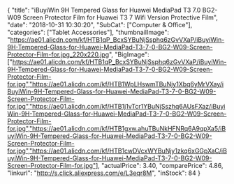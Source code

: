 {
	"title": "iBuyiWin 9H Tempered Glass for Huawei MediaPad T3 7.0 BG2-W09 Screen Protector Film for Huawei T3 7 Wifi Version Protective Film",
	"date": "2018-10-31 10:30:20",
	"SubCat": ["Computer & Office"],
	"categories": ["Tablet Accessories"],
	"thumbnailImage": "https://ae01.alicdn.com/kf/HTB1qP_BcxSYBuNjSsphq6zGvVXaP/iBuyiWin-9H-Tempered-Glass-for-Huawei-MediaPad-T3-7-0-BG2-W09-Screen-Protector-Film-for.jpg_220x220.jpg",
	"BigImage": ["https://ae01.alicdn.com/kf/HTB1qP_BcxSYBuNjSsphq6zGvVXaP/iBuyiWin-9H-Tempered-Glass-for-Huawei-MediaPad-T3-7-0-BG2-W09-Screen-Protector-Film-for.jpg","https://ae01.alicdn.com/kf/HTB1WpLHswmTBuNjy1Xbq6yMrVXay/iBuyiWin-9H-Tempered-Glass-for-Huawei-MediaPad-T3-7-0-BG2-W09-Screen-Protector-Film-for.jpg","https://ae01.alicdn.com/kf/HTB1j1vTcr1YBuNjSszhq6AUsFXaz/iBuyiWin-9H-Tempered-Glass-for-Huawei-MediaPad-T3-7-0-BG2-W09-Screen-Protector-Film-for.jpg","https://ae01.alicdn.com/kf/HTB1gxw.ahuTBuNkHFNRq6A9qpXa5/iBuyiWin-9H-Tempered-Glass-for-Huawei-MediaPad-T3-7-0-BG2-W09-Screen-Protector-Film-for.jpg","https://ae01.alicdn.com/kf/HTB1cwDVcxWYBuNjy1zkq6xGGpXaC/iBuyiWin-9H-Tempered-Glass-for-Huawei-MediaPad-T3-7-0-BG2-W09-Screen-Protector-Film-for.jpg"],
	"actualPrice": 3.40,
	"comparePrice": 4.86,
	"linkurl": "http://s.click.aliexpress.com/e/L3eqr8M",
	"inStock": 84
}

